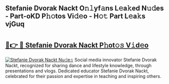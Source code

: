 ## Stefanie Dvorak Nackt O𝚗𝚕yf𝚊ns L𝚎a𝚔ed N𝚞𝚍es - Part-oKD P𝚑𝚘tos Vi𝚍𝚎o - H𝚘𝚝 Part L𝚎a𝚔s vjGuq

# <h2><a href="http://kf76ew.oniu.top/?m=Stefanie+Dvorak+Nackt">🔗👉 🔴 Stefanie Dvorak Nackt P𝚑ot𝚘𝚜 V𝚒d𝚎o</a></h2>

[![Stefanie Dvorak Nackt Nu𝚍e𝚜](https://i.imgur.com/0qMVB7G.gif)](http://kf76ew.oniu.top/?m=Stefanie+Dvorak+Nackt)
Social media innovator Stefanie Dvorak Nackt, recognized for sharing dance and lifestyle knowledge, through presentations and vlogs. Dedicated educator Stefanie Dvorak Nackt, celebrated for their passion and expertise in teaching and inspiring others.  

